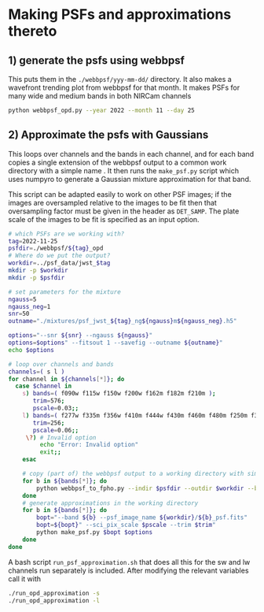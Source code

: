 # Making PSFs and approximations thereto

## 1) generate the psfs using webbpsf

This puts them in the `./webbpsf/yyy-mm-dd/` directory.  It also makes a
wavefront trending plot from webbpsf for that month.  It makes PSFs for many wide and medium bands in both NIRCam channels

```sh
python webbpsf_opd.py --year 2022 --month 11 --day 25
```

## 2) Approximate the psfs with Gaussians

This loops over channels and the bands in each channel, and for each band copies
a single extension of the webbpsf output to a common work directory with a
simple name . It then runs the `make_psf.py` script which uses numpyro to
generate a Gaussian mixture approximation for that band.

This script can be adapted easily to work on other PSF images; if the images are
oversampled relative to the images to be fit then that oversampling factor must
be given in the header as `DET_SAMP`. The plate scale of the images to be fit is
specified as an input option.

```sh
# which PSFs are we working with?
tag=2022-11-25
psfdir=./webbpsf/${tag}_opd
# Where do we put the output?
workdir=../psf_data/jwst_$tag
mkdir -p $workdir
mkdir -p $psfdir

# set parameters for the mixture
ngauss=5
ngauss_neg=1
snr=50
outname="./mixtures/psf_jwst_${tag}_ng${ngauss}m${ngauss_neg}.h5"

options="--snr ${snr} --ngauss ${ngauss}"
options=$options" --fitsout 1 --savefig --outname ${outname}"
echo $options

# loop over channels and bands
channels=( s l )
for channel in ${channels[*]}; do
  case $channel in
    s) bands=( f090w f115w f150w f200w f162m f182m f210m );
       trim=576;
       pscale=0.03;;
    l) bands=( f277w f335m f356w f410m f444w f430m f460m f480m f250m f300m );
       trim=256;
       pscale=0.06;;
     \?) # Invalid option
         echo "Error: Invalid option"
         exit;;
    esac

    # copy (part of) the webbpsf output to a working directory with simple filename
    for b in ${bands[*]}; do
        python webbpsf_to_fpho.py --indir $psfdir --outdir $workdir --bands $b
    done
    # generate approximations in the working directory
    for b in ${bands[*]}; do
        bopt="--band ${b} --psf_image_name ${workdir}/${b}_psf.fits"
        bopt=${bopt}" --sci_pix_scale $pscale --trim $trim"
        python make_psf.py $bopt $options
    done
done
```

A bash script `run_psf_approximation.sh` that does all this for the sw and lw channels run separately is included.  After modifying the relevant variables call it with

```sh
./run_opd_approximation -s
./run_opd_approximation -l
```

